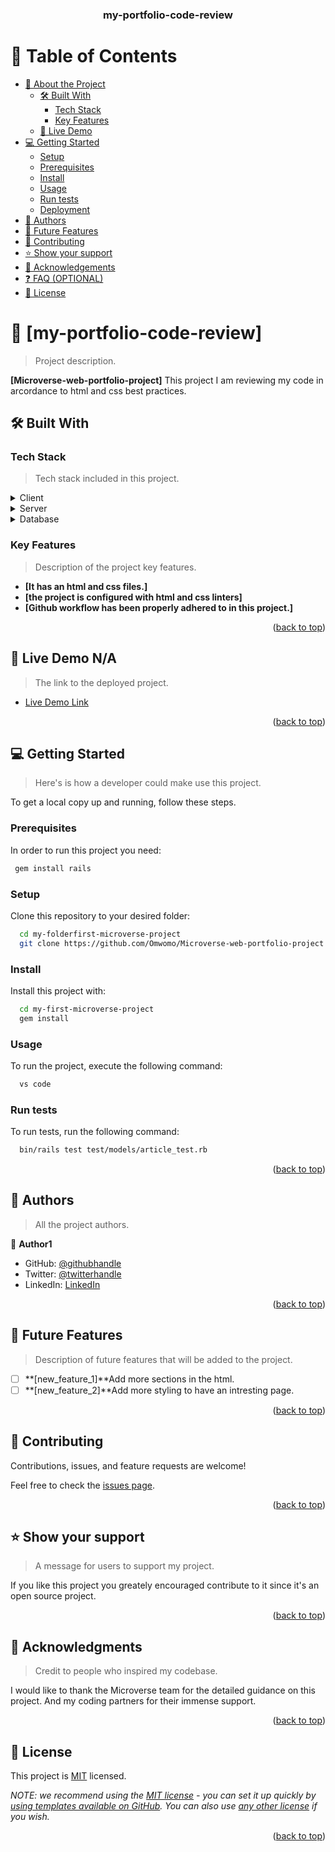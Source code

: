 <a name="readme-top"></a>


<div align="center">

  <h3><b>my-portfolio-code-review</b></h3>

</div>

<!-- TABLE OF CONTENTS -->

# 📗 Table of Contents

- [📖 About the Project](#about-project)
  - [🛠 Built With](#built-with)
    - [Tech Stack](#tech-stack)
    - [Key Features](#key-features)
  - [🚀 Live Demo](#live-demo)
- [💻 Getting Started](#getting-started)
  - [Setup](#setup)
  - [Prerequisites](#prerequisites)
  - [Install](#install)
  - [Usage](#usage)
  - [Run tests](#run-tests)
  - [Deployment](#deployment)
- [👥 Authors](#authors)
- [🔭 Future Features](#future-features)
- [🤝 Contributing](#contributing)
- [⭐️ Show your support](#support)
- [🙏 Acknowledgements](#acknowledgements)
- [❓ FAQ (OPTIONAL)](#faq)
- [📝 License](#license)

<!-- PROJECT DESCRIPTION -->

# 📖 [my-portfolio-code-review] <a name="about-project"></a>

> Project description.

**[Microverse-web-portfolio-project]** This project I am reviewing my code in arcordance to html and css best practices.

## 🛠 Built With <a name="built-with"></a>

### Tech Stack <a name="tech-stack"></a>

> Tech stack included in this project.

<details>
  <summary>Client</summary>
  <ul>
    <li><a href="https://html.com/">HTML</a></li>
    <li><a href="https://css.org/">CSS</a></li>
  </ul>
</details>

<details>
  <summary>Server</summary>
  <ul>
    <li><a href="#">N/A</a></li>
  </ul>
</details>

<details>
<summary>Database</summary>
  <ul>
    <li><a href="#">N/A</a></li>
  </ul>
</details>

<!-- Features -->

### Key Features <a name="key-features"></a>

> Description of the project key features.

- **[It has an html and css files.]**
- **[the project is configured with html and css linters]**
- **[Github workflow has been properly adhered to in this project.]**

<p align="right">(<a href="#readme-top">back to top</a>)</p>

<!-- LIVE DEMO -->

## 🚀 Live Demo N/A

> The link to the deployed project.

- [Live Demo Link](#)

<p align="right">(<a href="#readme-top">back to top</a>)</p>

<!-- GETTING STARTED -->

## 💻 Getting Started <a name="getting-started"></a>

> Here's is how a developer could make use this project.

To get a local copy up and running, follow these steps.

### Prerequisites

In order to run this project you need:



```sh
 gem install rails
```


### Setup

Clone this repository to your desired folder:


```sh
  cd my-folderfirst-microverse-project
  git clone https://github.com/Omwomo/Microverse-web-portfolio-project.git
```


### Install

Install this project with:


```sh
  cd my-first-microverse-project
  gem install
```


### Usage

To run the project, execute the following command:


```sh
  vs code
```

### Run tests

To run tests, run the following command:

```sh
  bin/rails test test/models/article_test.rb
```


<p align="right">(<a href="#readme-top">back to top</a>)</p>

<!-- AUTHORS -->

## 👥 Authors <a name="authors"></a>

> All the project authors.

👤 **Author1**

- GitHub: [@githubhandle](https://github.com/Omwomo)
- Twitter: [@twitterhandle](https://twitter.com/eugeneoduor9)
- LinkedIn: [LinkedIn](https://linkedin.com/in/Omwomo)


<p align="right">(<a href="#readme-top">back to top</a>)</p>

<!-- FUTURE FEATURES -->

## 🔭 Future Features <a name="future-features"></a>

> Description of future features that will be added to the project.

- [ ] **[new_feature_1]**Add more sections in the html.
- [ ] **[new_feature_2]**Add more styling to have an intresting page.

<p align="right">(<a href="#readme-top">back to top</a>)</p>

<!-- CONTRIBUTING -->

## 🤝 Contributing <a name="contributing"></a>

Contributions, issues, and feature requests are welcome!

Feel free to check the [issues page](../../issues/).

<p align="right">(<a href="#readme-top">back to top</a>)</p>

<!-- SUPPORT -->

## ⭐️ Show your support <a name="support"></a>

> A message for users to support my project.

If you like this project you greately encouraged contribute to it since it's an open source project.

<p align="right">(<a href="#readme-top">back to top</a>)</p>

<!-- ACKNOWLEDGEMENTS -->

## 🙏 Acknowledgments <a name="acknowledgements"></a>

> Credit to people who inspired my codebase.

I would like to thank the Microverse team for the detailed guidance on this project. And my coding partners for their immense support.

<p align="right">(<a href="#readme-top">back to top</a>)</p>

<!-- LICENSE -->

## 📝 License <a name="license"></a>

This project is [MIT](MIT.md) licensed.

_NOTE: we recommend using the [MIT license](https://choosealicense.com/licenses/mit/) - you can set it up quickly by [using templates available on GitHub](https://docs.github.com/en/communities/setting-up-your-project-for-healthy-contributions/adding-a-license-to-a-repository). You can also use [any other license](https://choosealicense.com/licenses/) if you wish._

<p align="right">(<a href="#readme-top">back to top</a>)</p>
